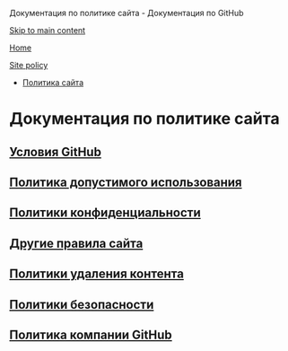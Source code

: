 Документация по политике сайта - Документация по GitHub

[Skip to main content](#main-content)

[Home](/ru)

[Site policy](/ru/site-policy)

* [Политика сайта](/ru/site-policy)

Документация по политике сайта
==========

[Условия GitHub](/ru/site-policy/github-terms)
----------

[Политика допустимого использования](/ru/site-policy/acceptable-use-policies)
----------

[Политики конфиденциальности](/ru/site-policy/privacy-policies)
----------

[Другие правила сайта](/ru/site-policy/other-site-policies)
----------

[Политики удаления контента](/ru/site-policy/content-removal-policies)
----------

[Политики безопасности](/ru/site-policy/security-policies)
----------

[Политика компании GitHub](/ru/site-policy/github-company-policies)
----------
